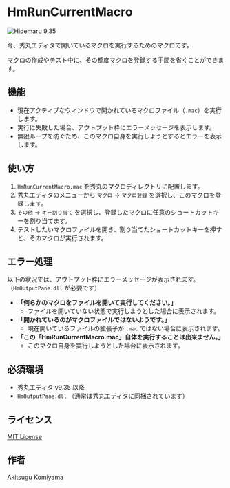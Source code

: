 # HmRunCurrentMacro

![Hidemaru 9.35](https://img.shields.io/badge/Hidemaru-v9.35-6479ff.svg)

今、秀丸エディタで開いているマクロを実行するためのマクロです。

マクロの作成やテスト中に、その都度マクロを登録する手間を省くことができます。

## 機能

- 現在アクティブなウィンドウで開かれているマクロファイル（`.mac`）を実行します。
- 実行に失敗した場合、アウトプット枠にエラーメッセージを表示します。
- 無限ループを防ぐため、このマクロ自身を実行しようとするとエラーを表示します。

## 使い方

1. `HmRunCurrentMacro.mac` を秀丸のマクロディレクトリに配置します。
2. 秀丸エディタのメニューから `マクロ` → `マクロ登録` を選択し、このマクロを登録します。
3. `その他` → `キー割り当て` を選択し、登録したマクロに任意のショートカットキーを割り当てます。
4. テストしたいマクロファイルを開き、割り当てたショートカットキーを押すと、そのマクロが実行されます。

## エラー処理

以下の状況では、アウトプット枠にエラーメッセージが表示されます。（`HmOutputPane.dll` が必要です）

- **「何らかのマクロをファイルを開いて実行してください。」**
  - ファイルを開いていない状態で実行しようとした場合に表示されます。
- **「開かれているのがマクロファイルではないようです。」**
  - 現在開いているファイルの拡張子が `.mac` ではない場合に表示されます。
- **「この「HmRunCurrentMacro.mac」自体を実行することは出来ません。」**
  - このマクロ自身を実行しようとした場合に表示されます。

## 必須環境

- 秀丸エディタ v9.35 以降
- `HmOutputPane.dll` （通常は秀丸エディタに同梱されています）

## ライセンス

[MIT License](License.txt)

## 作者

Akitsugu Komiyama
